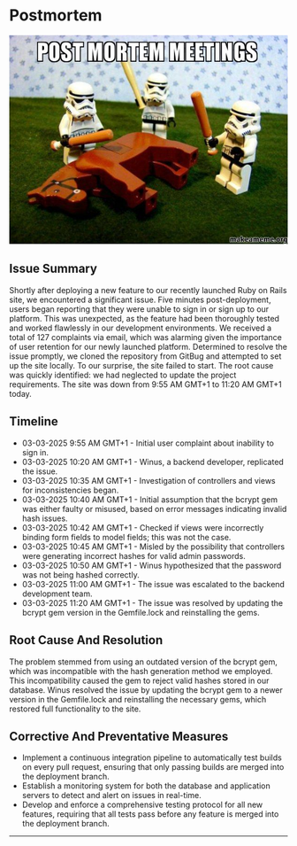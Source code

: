 # Postmortem

![Flogging a dead horse](post-mortem-meetings.jpg)

## Issue Summary

Shortly after deploying a new feature to our recently launched Ruby on Rails site, we encountered a significant issue. Five minutes post-deployment, users began reporting that they were unable to sign in or sign up to our platform. This was unexpected, as the feature had been thoroughly tested and worked flawlessly in our development environments. We received a total of 127 complaints via email, which was alarming given the importance of user retention for our newly launched platform. Determined to resolve the issue promptly, we cloned the repository from GitBug and attempted to set up the site locally. To our surprise, the site failed to start. The root cause was quickly identified: we had neglected to update the project requirements. The site was down from 9:55 AM GMT+1 to 11:20 AM GMT+1 today.

## Timeline

+ 03-03-2025 9:55 AM GMT+1 - Initial user complaint about inability to sign in.
+ 03-03-2025 10:20 AM GMT+1 - Winus, a backend developer, replicated the issue.
+ 03-03-2025 10:35 AM GMT+1 - Investigation of controllers and views for inconsistencies began.
+ 03-03-2025 10:40 AM GMT+1 - Initial assumption that the bcrypt gem was either faulty or misused, based on error messages indicating invalid hash issues.
+ 03-03-2025 10:42 AM GMT+1 - Checked if views were incorrectly binding form fields to model fields; this was not the case.
+ 03-03-2025 10:45 AM GMT+1 - Misled by the possibility that controllers were generating incorrect hashes for valid admin passwords.
+ 03-03-2025 10:50 AM GMT+1 - Winus hypothesized that the password was not being hashed correctly.
+ 03-03-2025 11:00 AM GMT+1 - The issue was escalated to the backend development team.
+ 03-03-2025 11:20 AM GMT+1 - The issue was resolved by updating the bcrypt gem version in the Gemfile.lock and reinstalling the gems.

## Root Cause And Resolution

The problem stemmed from using an outdated version of the bcrypt gem, which was incompatible with the hash generation method we employed. This incompatibility caused the gem to reject valid hashes stored in our database. Winus resolved the issue by updating the bcrypt gem to a newer version in the Gemfile.lock and reinstalling the necessary gems, which restored full functionality to the site.

## Corrective And Preventative Measures

+ Implement a continuous integration pipeline to automatically test builds on every pull request, ensuring that only passing builds are merged into the deployment branch.
+ Establish a monitoring system for both the database and application servers to detect and alert on issues in real-time.
+ Develop and enforce a comprehensive testing protocol for all new features, requiring that all tests pass before any feature is merged into the deployment branch.

---
